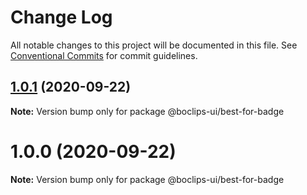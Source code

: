 # Change Log

All notable changes to this project will be documented in this file.
See [Conventional Commits](https://conventionalcommits.org) for commit guidelines.

## [1.0.1](https://github.com/boclips/boclips-ui/compare/@boclips-ui/best-for-badge@1.0.0...@boclips-ui/best-for-badge@1.0.1) (2020-09-22)

**Note:** Version bump only for package @boclips-ui/best-for-badge





# 1.0.0 (2020-09-22)

**Note:** Version bump only for package @boclips-ui/best-for-badge
